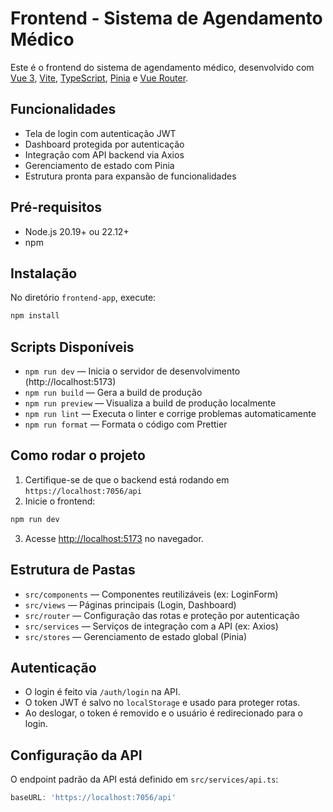 
# Frontend - Sistema de Agendamento Médico

Este é o frontend do sistema de agendamento médico, desenvolvido com [Vue 3](https://vuejs.org/), [Vite](https://vitejs.dev/), [TypeScript](https://www.typescriptlang.org/), [Pinia](https://pinia.vuejs.org/) e [Vue Router](https://router.vuejs.org/).

## Funcionalidades

- Tela de login com autenticação JWT
- Dashboard protegida por autenticação
- Integração com API backend via Axios
- Gerenciamento de estado com Pinia
- Estrutura pronta para expansão de funcionalidades

## Pré-requisitos

- Node.js 20.19+ ou 22.12+
- npm

## Instalação

No diretório `frontend-app`, execute:

```powershell
npm install
```

## Scripts Disponíveis

- `npm run dev` — Inicia o servidor de desenvolvimento (http://localhost:5173)
- `npm run build` — Gera a build de produção
- `npm run preview` — Visualiza a build de produção localmente
- `npm run lint` — Executa o linter e corrige problemas automaticamente
- `npm run format` — Formata o código com Prettier

## Como rodar o projeto

1. Certifique-se de que o backend está rodando em `https://localhost:7056/api`
2. Inicie o frontend:

```powershell
npm run dev
```

3. Acesse [http://localhost:5173](http://localhost:5173) no navegador.

## Estrutura de Pastas

- `src/components` — Componentes reutilizáveis (ex: LoginForm)
- `src/views` — Páginas principais (Login, Dashboard)
- `src/router` — Configuração das rotas e proteção por autenticação
- `src/services` — Serviços de integração com a API (ex: Axios)
- `src/stores` — Gerenciamento de estado global (Pinia)

## Autenticação

- O login é feito via `/auth/login` na API.
- O token JWT é salvo no `localStorage` e usado para proteger rotas.
- Ao deslogar, o token é removido e o usuário é redirecionado para o login.

## Configuração da API

O endpoint padrão da API está definido em `src/services/api.ts`:

```ts
baseURL: 'https://localhost:7056/api'
```
